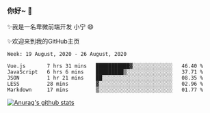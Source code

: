### 你好~  👋

✨我是一名卑微前端开发 小宁 😄

✨欢迎来到我的GitHub主页
<!--
**7148505/7148505** is a ✨ _special_ ✨ repository because its `README.md` (this file) appears on your GitHub profile.

Here are some ideas to get you started:

- 🔭 I’m currently working on ...
- 🌱 I’m currently learning ...
- 👯 I’m looking to collaborate on ...
- 🤔 I’m looking for help with ...
- 💬 Ask me about ...
- 📫 How to reach me: ...
- 😄 Pronouns: ...
- ⚡ Fun fact: ...
-->

<!--START_SECTION:waka-->
```text
Week: 19 August, 2020 - 26 August, 2020

Vue.js       7 hrs 31 mins   ███████████▓░░░░░░░░░░░░░   46.40 % 
JavaScript   6 hrs 6 mins    █████████▒░░░░░░░░░░░░░░░   37.71 % 
JSON         1 hr 21 mins    ██░░░░░░░░░░░░░░░░░░░░░░░   08.35 % 
LESS         28 mins         ▓░░░░░░░░░░░░░░░░░░░░░░░░   02.96 % 
Markdown     17 mins         ▒░░░░░░░░░░░░░░░░░░░░░░░░   01.77 % 
```
<!--END_SECTION:waka-->

[![Anurag's github stats](https://github-readme-stats.vercel.app/api?username=ZhangNing-debug)](https://github.com/anuraghazra/github-readme-stats)
